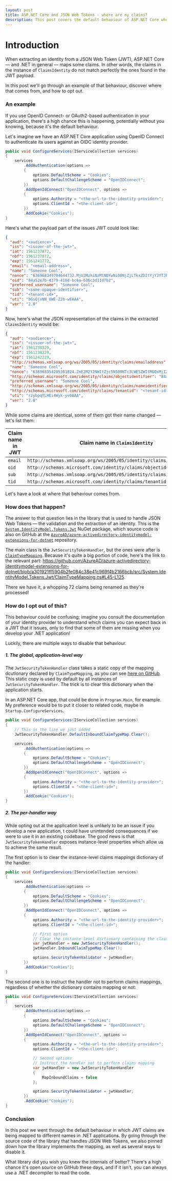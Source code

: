 ```yaml
---
layout: post
title: ASP.NET Core and JSON Web Tokens - where are my claims?
description: This post covers the default behaviour of ASP.NET Core when dealing when JWTs, where it comes from, and how to opt out of it.
---
```


# Introduction

When extracting an identity from a JSON Web Token (JWT), ASP.NET Core &mdash; and .NET in general &mdash; maps some claims. In other words, the claims in the instance of `ClaimsIdentity` do not match perfectly the ones found in the JWT payload.

In this post we'll go through an example of that behaviour, discover where that comes from, and how to opt out.

### An example

If you use OpenID Connect- or OAuth2-based authentication in your application, there's a high chance this is happening, potentially without you knowing, because it's the default behaviour.

Let's imagine we have an ASP.NET Core application using OpenID Connect to authenticate its users against an OIDC identity provider.

```csharp
public void ConfigureServices(IServiceCollection services)
{
    services
        .AddAuthentication(options =>
        {
            options.DefaultScheme = "Cookies";
            options.DefaultChallengeScheme = "OpenIDConnect";
        })
        .AddOpenIdConnect("OpenIDConnect", options =>
        {
            options.Authority = "<the-url-to-the-identity-provider>";
            options.ClientId = "<the-client-id>";
        })
        .AddCookie("Cookies");
}
```

Here's what the payload part of the issues JWT could look like:

```json
{
  "aud": "<audience>",
  "iss": "<issuer-of-the-jwt>",
  "iat": 1561237872,
  "nbf": 1561237872,
  "exp": 1561241772,
  "email": "<email-address>",
  "name": "Someone Cool",
  "nonce": "636968349704644732.MjU2MzhiNzMtNDYwNi00NjZjLTkxZDItYjY3YTJkZDMzMzk0ODMyYzQxYzItNmRmNi00NmFiLThiMzItN2QxYjZkNzg5YjE4",
  "oid": "84a52e7b-d379-410d-bc6a-636c3d11d7b2",
  "preferred_username": "Someone Cool",
  "sub": "<some-opaque-identifier>",
  "tid": "<tenant-id>",
  "uti": "bGsQjxNN_UWE-Z2h-wEAAA",
  "ver": "2.0"
}
```

Now, here's what the JSON representation of the claims in the extracted `ClaimsIdentity` would be:

```json
{
  "aud": "<audience>",
  "iss": "<issuer-of-the-jwt>",
  "iat": 1561238329,
  "nbf": 1561238329,
  "exp": 1561242229,
  "http://schemas.xmlsoap.org/ws/2005/05/identity/claims/emailaddress": "<email-address>",
  "name": "Someone Cool",
  "nonce": "636968354285381824.ZmE2M2Y2NWItZjc5NS00NTc3LWE5ZWItMGQxMjI2MjYwNjgyODI3Yjg1NTItYWMzYS00MDE3LThkMjctZjBkZDRkZmExOWI1",
  "http://schemas.microsoft.com/identity/claims/objectidentifier": "84a52e7b-d379-410d-bc6a-636c3d11d7b2",
  "preferred_username": "Someone Cool",
  "http://schemas.xmlsoap.org/ws/2005/05/identity/claims/nameidentifier": "<some-opaque-identifier>",
  "http://schemas.microsoft.com/identity/claims/tenantid": "<tenant-id>",
  "uti": "rzybpqYLHEi4Wyk-yv0AAA",
  "ver": "2.0"
}
```

While some claims are identical, some of them got their name changed &mdash; let's list them:

| Claim name in JWT | Claim name in `ClaimsIdentity`                                         |
|-------------------|------------------------------------------------------------------------|
| `email`           | `http://schemas.xmlsoap.org/ws/2005/05/identity/claims/emailaddress`   |
| `oid`             | `http://schemas.microsoft.com/identity/claims/objectidentifier`        |
| `sub`             | `http://schemas.xmlsoap.org/ws/2005/05/identity/claims/nameidentifier` |
| `tid`             | `http://schemas.microsoft.com/identity/claims/tenantid`                |

Let's have a look at where that behaviour comes from.

### How does that happen?

The answer to that question lies in the library that is used to handle JSON Web Tokens &mdash; the validation and the extraction of an identity. This is the [`System.IdentityModel.Tokens.Jwt`](https://www.nuget.org/packages/System.IdentityModel.Tokens.Jwt/) NuGet package, which source code is also on GitHub at the [`AzureAD/azure-activedirectory-identitymodel-extensions-for-dotnet`](https://github.com/AzureAD/azure-activedirectory-identitymodel-extensions-for-dotnet/tree/dev/src/System.IdentityModel.Tokens.Jwt) repository.

The main class is the `JwtSecurityTokenHandler`, but the ones were after is [`ClaimTypeMapping`](https://github.com/AzureAD/azure-activedirectory-identitymodel-extensions-for-dotnet/blob/dev/src/System.IdentityModel.Tokens.Jwt/ClaimTypeMapping.cs). Because it's quite a big portion of code, here's the link to the relevant part: <https://github.com/AzureAD/azure-activedirectory-identitymodel-extensions-for-dotnet/blob/a301921ff5904b2fe084c38e41c969f4b2166bcb/src/System.IdentityModel.Tokens.Jwt/ClaimTypeMapping.cs#L45-L125>.

There we have it, a whopping 72 claims being renamed as they're processed!

### How do I opt out of this?

This behaviour could be confusing; imagine you consult the documentation of your identity provider to understand which claims you can expect back in a JWT that it issues, only to find that some of them are missing when you develop your .NET application!

Luckily, there are multiple ways to disable that behaviour.

##### 1. The global, application-level way

The `JwtSecurityTokenHandler` class takes a static copy of the mapping dcutionary declared by `ClaimTypeMapping`, as you can see [here on GitHub](https://github.com/AzureAD/azure-activedirectory-identitymodel-extensions-for-dotnet/blob/a301921ff5904b2fe084c38e41c969f4b2166bcb/src/System.IdentityModel.Tokens.Jwt/JwtSecurityTokenHandler.cs#L57-L60). This static copy is used by default by all instances of `JwtSecurityTokenHandler`. The trick is to clear this dictionary when the application starts.

In an ASP.NET Core app, that could be done in `Program.Main`, for example. My preference would be to put it closer to related code, maybe in `Startup.ConfigureServices`.

```csharp
public void ConfigureServices(IServiceCollection services)
{
    // This is the line we just added
    JwtSecurityTokenHandler.DefaultInboundClaimTypeMap.Clear();

    services
        .AddAuthentication(options =>
        {
            options.DefaultScheme = "Cookies";
            options.DefaultChallengeScheme = "OpenIDConnect";
        })
        .AddOpenIdConnect("OpenIDConnect", options =>
        {
            options.Authority = "<the-url-to-the-identity-provider>";
            options.ClientId = "<the-client-id>";
        })
        .AddCookie("Cookies");
}
```

##### 2. The per-handler way

While opting out at the application level is unlikely to be an issue if you develop a new application, t could have unintended consequences if we were to use it in an existing codebase. The good news is that `JwtSecurityTokenHandler` exposes instance-level properties which allow us to achieve the same result.

The first option is to clear the instance-level claims mappings dictionary of the handler:

```csharp
public void ConfigureServices(IServiceCollection services)
{
    services
        .AddAuthentication(options =>
        {
            options.DefaultScheme = "Cookies";
            options.DefaultChallengeScheme = "OpenIDConnect";
        })
        .AddOpenIdConnect("OpenIDConnect", options =>
        {
            options.Authority = "<the-url-to-the-identity-provider>";
            options.ClientId = "<the-client-id>";

            // First option
            // Clear the instance-level dictionary containing the claims mappings
            var jwtHandler = new JwtSecurityTokenHandler();
            jwtHandler.InboundClaimTypeMap.Clear();

            options.SecurityTokenValidator = jwtHandler;
        })
        .AddCookie("Cookies");
}
```

The second one is to instruct the handler not to perform claims mappings, regardless of whether the dictionary contains mapping or not:

```csharp
public void ConfigureServices(IServiceCollection services)
{
    services
        .AddAuthentication(options =>
        {
            options.DefaultScheme = "Cookies";
            options.DefaultChallengeScheme = "OpenIDConnect";
        })
        .AddOpenIdConnect("OpenIDConnect", options =>
        {
            options.Authority = "<the-url-to-the-identity-provider>";
            options.ClientId = "<the-client-id>";

            // Second options
            // Instruct the handler not to perform claims mapping
            var jwtHandler = new JwtSecurityTokenHandler
            {
                MapInboundClaims = false
            };

            options.SecurityTokenValidator = jwtHandler;
        })
        .AddCookie("Cookies");
}
```

### Conclusion

In this post we went through the default behaviour in which JWT claims are being mapped to different names in .NET applications. By going through the source code of the library that handles JSON Web Tokens, we also pinned down how the library implements the mapping, as well as several ways to disable it.

What library did you wish you knew the internals of better? There's a high chance it's open source on GitHub these days, and if it isn't, you can always use a .NET decompiler to read the code.
